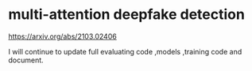# multi-attention deepfake detection
https://arxiv.org/abs/2103.02406



I will continue to update full evaluating code ,models ,training code and document.

